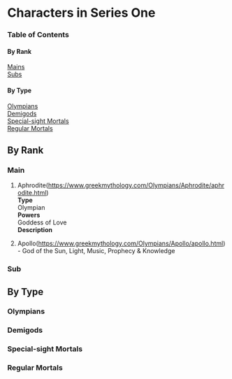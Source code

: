 # Characters in Series One
### Table of Contents
#### By Rank
[Mains](https://github.com/BetsyZhang10/my-first-game/blob/main/game/series/series-one/characters.md#main)  
[Subs](https://github.com/BetsyZhang10/my-first-game/blob/main/game/series/series-one/characters.md#sub)  
#### By Type
[Olympians](https://github.com/BetsyZhang10/my-first-game/blob/main/game/series/series-one/characters.md#olympians)    
[Demigods](https://github.com/BetsyZhang10/my-first-game/blob/main/game/series/series-one/characters.md#demigods)  
[Special-sight Mortals](https://github.com/BetsyZhang10/my-first-game/blob/main/game/series/series-one/characters.md#special-sight-mortals)  
[Regular Mortals](https://github.com/BetsyZhang10/my-first-game/blob/main/game/series/series-one/characters.md#regular-mortals)  
## By Rank
### Main
1. Aphrodite(https://www.greekmythology.com/Olympians/Aphrodite/aphrodite.html)  
**Type**  
Olympian  
**Powers**  
Goddess of Love  
**Description**  
  
3. Apollo(https://www.greekmythology.com/Olympians/Apollo/apollo.html)- God of the Sun, Light, Music, Prophecy & Knowledge
### Sub
## By Type
### Olympians

### Demigods

### Special-sight Mortals

### Regular Mortals
